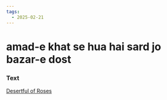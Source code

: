 ```yaml
---
tags:
  - 2025-02-21
---
```

# amad-e khat se hua hai sard jo bazar-e dost

### Text
[Desertful of Roses](https://franpritchett.com/00ghalib/053/index_053.html)

